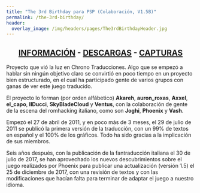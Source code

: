 ```yaml
---
title: "The 3rd Birthday para PSP (Colaboración, V1.5B)"
permalink: /the-3rd-birthday/
header:
  overlay_image: /img/headers/pages/The3rdBirthdayHeader.jpg
---
```

<h2 style="text-align: center;"><strong><a href="/the-3rd-birthday/informacion/">INFORMACIÓN</a> - <a href="/the-3rd-birthday/descargar/">DESCARGAS</a> - <a href="/the-3rd-birthday/capturas/">CAPTURAS</a></strong></h2>

Proyecto que vió la luz en Chrono Traducciones. Algo que se empezó a hablar sin ningún 
objetivo claro se convirtió en poco tiempo en un proyecto bien estructurado, en el cual 
ha participado gente de varios grupos con ganas de ver este juego traducido.

El proyecto lo forman (por orden alfábetico) **Akareh**, **auron_roxas**, **Axxel**, 
**el_capo**, **IlDucci**, **SkyBladeCloud** y **Ventus**, con la colaboración de gente 
de la escena del romhacking italiano, como son **Joghi**, **Phoenix** y **Vash**.

Empezó el 27 de abril de 2011, y en poco más de 3 meses, el 29 de julio de 2011 se 
publicó la primera versión de la traducción, con un 99% de textos en español y el 100% 
de los gráficos. Todo ha sido gracias a la implicación de sus miembros.

Seis años después, con la publicación de la fantraducción italiana el 30 de julio de 
2017, se han aprovechado los nuevos descubrimientos sobre el juego realizados por Phoenix 
para publicar una actualización (versión 1.5) el 25 de diciembre de 2017, con una revisión 
de textos y con las modificaciones que hacían falta para terminar de adaptar el juego a 
nuestro idioma.